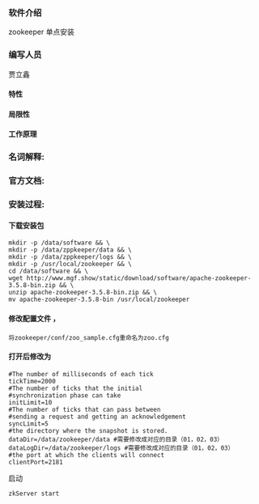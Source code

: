 ### 软件介绍

zookeeper 单点安装

### 编写人员 

贾立鑫

#### 特性

#### 局限性

#### 工作原理

### 名词解释:

### 官方文档:

### 安装过程:
#### 下载安装包
```
mkdir -p /data/software && \
mkdir -p /data/zppkeeper/data && \
mkdir -p /data/zppkeeper/logs && \
mkdir -p /usr/local/zookeeper && \
cd /data/software && \
wget http://www.mgf.show/static/download/software/apache-zookeeper-3.5.8-bin.zip && \
unzip apache-zookeeper-3.5.8-bin.zip && \
mv apache-zookeeper-3.5.8-bin /usr/local/zookeeper
```
#### 修改配置文件 ，
```
将zookeeper/conf/zoo_sample.cfg重命名为zoo.cfg
```
#### 打开后修改为
```
#The number of milliseconds of each tick
tickTime=2000
#The number of ticks that the initial
#synchronization phase can take
initLimit=10
#The number of ticks that can pass between
#sending a request and getting an acknowledgement
syncLimit=5
#the directory where the snapshot is stored.
dataDir=/data/zookeeper/data #需要修改成对应的目录（01，02，03）
dataLogDir=/data/zookeeper/logs #需要修改成对应的目录（01，02，03）
#the port at which the clients will connect
clientPort=2181 

```


启动
```
zkServer start
```
